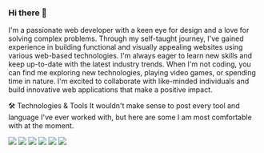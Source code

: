 ### Hi there 👋

I'm a passionate web developer with a keen eye for design and a love for solving complex problems. Through my self-taught journey, I've gained experience in building functional and visually appealing websites using various web-based technologies. I'm always eager to learn new skills and keep up-to-date with the latest industry trends. When I'm not coding, you can find me exploring new technologies, playing video games, or spending time in nature. I'm excited to collaborate with like-minded individuals and build innovative web applications that make a positive impact.

🛠️ Technologies & Tools
It wouldn't make sense to post every tool and language I've ever worked with, but here are some I am most comfortable with at the moment.

![](https://img.shields.io/badge/Code-JavaScript-informational?style=flat&color=informational&logo=javascript)
![](https://img.shields.io/badge/Code-React-informational?style=flat&color=informational&logo=react)
![](https://img.shields.io/badge/Code-Node-informational?style=flat&color=informational&logo=node.js)
![](https://img.shields.io/badge/Code-Express-informational?style=flat&color=informational&logo=express.js)
![](https://img.shields.io/badge/Tool-Webpack-informational?style=flat&color=warning&logo=webpack)
![](https://img.shields.io/badge/Tool-Docker-informational?style=flat&color=warning&logo=docker)
